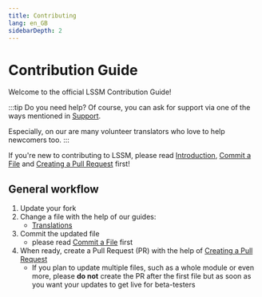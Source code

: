 ```yaml
---
title: Contributing
lang: en_GB
sidebarDepth: 2
---
```


# Contribution Guide

Welcome to the official LSSM Contribution Guide!

:::tip Do you need help?
Of course, you can ask for support via one of the ways mentioned in [Support](./support.md).

Especially, on our <discord/> are many volunteer translators who love to help newcomers too.
:::

If you're new to contributing to LSSM, please read [Introduction][introduction], [Commit a File][commit] and [Creating a Pull Request][pr] first!

## General workflow

1. Update your fork
2. Change a file with the help of our guides:
   * [Translations](./contributing/translations.md)
3. Commit the updated file
   * please read [Commit a File][commit] first
4. When ready, create a Pull Request (PR) with the help of [Creating a Pull Request][pr]
   * If you plan to update multiple files, such as a whole module or even more, please **do not** create the PR after the first file but as soon as you want your updates to get live for beta-testers

[introduction]: ./contributing/introduction.md
[commit]: ./contributing/committing.md
[pr]: ./contributing/prs.md

